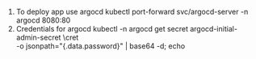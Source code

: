 1. To deploy app use argocd
kubectl port-forward svc/argocd-server -n argocd 8080:80
2. Credentials for argocd
kubectl -n argocd get secret argocd-initial-admin-secret \cret \
-o jsonpath="{.data.password}" | base64 -d; echo